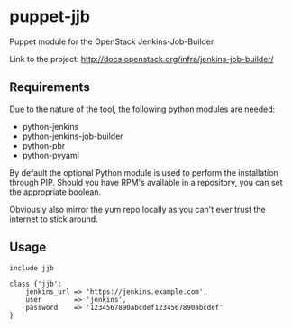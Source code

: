 # puppet-jjb
Puppet module for the OpenStack Jenkins-Job-Builder

Link to the project: http://docs.openstack.org/infra/jenkins-job-builder/

## Requirements

Due to the nature of the tool, the following python modules are needed:

- python-jenkins
- python-jenkins-job-builder
- python-pbr
- python-pyyaml

By default the optional Python module is used to perform the installation through PIP.
Should you have RPM's available in a repository, you can set the appropriate boolean.

Obviously also mirror the yum repo locally as you can't ever trust the internet to stick around.

## Usage

```
include jjb
```

```
class {'jjb':
	jenkins_url => 'https://jenkins.example.com',
	user        => 'jenkins',
	password    => '1234567890abcdef1234567890abcdef'
}
```
